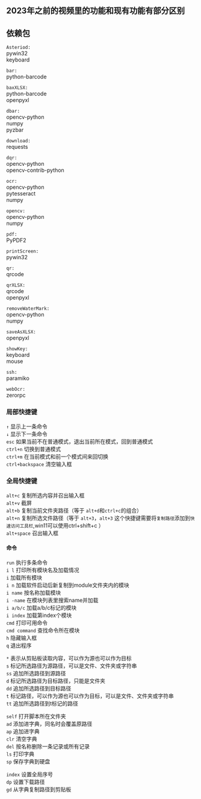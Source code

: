 ## 2023年之前的视频里的功能和现有功能有部分区别

## 依赖包
`Asteriod:`</br>
pywin32</br>
keyboard</br>

`bar:`</br>
python-barcode</br>

`baxXLSX:`</br>
python-barcode</br>
openpyxl</br>

`dbar:`</br>
opencv-python</br>
numpy</br>
pyzbar</br>

`download:`</br>
requests</br>

`dqr:`</br>
opencv-python</br>
opencv-contrib-python</br>

`ocr:`</br>
opencv-python</br>
pytesseract</br>
numpy</br>

`opencv:`</br>
opencv-python</br>
numpy</br>


`pdf:`</br>
PyPDF2</br>

`printScreen:`</br>
pywin32</br>

`qr:`</br>
qrcode</br>

`qrXLSX:`</br>
qrcode</br>
openpyxl</br>

`removeWaterMark:`</br>
opencv-python</br>
numpy</br>

`saveAsXLSX:`</br>
openpyxl</br>

`showKey:`</br>
keyboard</br>
mouse</br>

`ssh:`</br>
paramiko</br>

`webOcr:`</br>
zerorpc</br>


### 局部快捷键
`↑` 显示上一条命令</br>
`↓` 显示下一条命令</br>
`esc` 如果当前不在普通模式，退出当前所在模式，回到普通模式</br>
`ctrl+n` 切换到普通模式</br>
`ctrl+m` 在当前模式和前一个模式间来回切换</br>
`ctrl+backspace` 清空输入框</br>

### 全局快捷键

`alt+c` 复制所选内容并召出输入框</br>
`alt+v` 截屏</br>
`alt+b` 复制当前文件夹路径（等于 `alt+d`和`ctrl+c`的组合）</br>
`alt+n` 复制所选文件路径（等于 `alt+3`，`alt+3` 这个快捷键需要将`复制路径`添加到`快速访问工具栏`,win11可以使用ctrl+shift+c ）</br>
`alt+space` 召出输入框</br>

#### 命令
`run` 执行多条命令</br>
`i l` 打印所有模块名及加载情况</br>
`i` 加载所有模块</br>
`i n` 加载软件启动后新复制到module文件夹内的模块</br>
`i name` 按名称加载模块</br>
`i -name` 在模块列表里搜索name并加载</br>
`i a/b/c` 加载a/b/c标记的模块</br>
`i index` 加载第index个模块</br>
`cmd` 打印可用命令</br>
`cmd command` 查找命令所在模块</br>
`h` 隐藏输入框</br>
`q` 退出程序</br>


`*` 表示从剪贴板读取内容，可以作为源也可以作为目标</br>
`s` 标记所选路径为源路径，可以是文件、文件夹或字符串</br>
`ss` 追加所选路径到源路径</br>
`d` 标记所选路径为目标路径，只能是文件夹</br>
`dd` 追加所选路径到目标路径</br>
`t` 标记路径，可以作为源也可以作为目标，可以是文件、文件夹或字符串</br>
`tt` 追加所选路径到t标记的路径</br>

`self` 打开脚本所在文件夹</br>
`ad` 添加进字典，同名时会覆盖原路径</br>
`ap` 追加进字典</br>
`clr` 清空字典</br>
`del` 按名称删除一条记录或所有记录</br>
`ls` 打印字典</br>
`sp` 保存字典到硬盘</br>

`index` 设置全局序号</br>
`dp` 设置下载路径</br>
`gd` 从字典复制路径到剪贴板</br>

